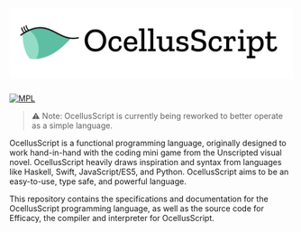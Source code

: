 # ![OcellusScript](logomark.svg)

[![MPL](https://img.shields.io/github/license/alicerunsonfedora/ocellusscript)](LICENSE.txt)

> ⚠️ Note: OcellusScript is currently being reworked to better operate as a simple language.

OcellusScript is a functional programming language, originally designed to work hand-in-hand with the coding mini game from the Unscripted visual novel. OcellusScript heavily draws inspiration and syntax from languages like Haskell, Swift, JavaScript/ES5, and Python. OcellusScript aims to be an easy-to-use, type safe, and powerful language.

This repository contains the specifications and documentation for the OcellusScript programming language, as well as the source code for Efficacy, the compiler and interpreter for OcellusScript.